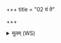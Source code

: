 +++
title = "02 यं ते"

+++
<details><summary>मूलम् (WS)</summary>

यं ते मन्थं यां कलम्भं यमोदनं यन्मासं निपृणामि ते ।  
ते ते सन्तु स्वधावन्तो मधुमन्तो घृतश्चुतः ॥ २ ॥
</details>